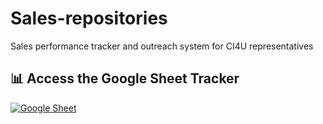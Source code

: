 # Sales-repositories
Sales performance tracker and outreach system for CI4U representatives
## 📊 Access the Google Sheet Tracker

[![Google Sheet](https://img.shields.io/badge/Google%20Sheet-Click%20to%20View-brightgreen?logo=google-sheets)](https://docs.google.com/spreadsheets/d/10qqIcAvqnUR3qDHmYpZmBUnk5FIx2KVnhgZqj-Fo3dk/edit?usp=sharing)
